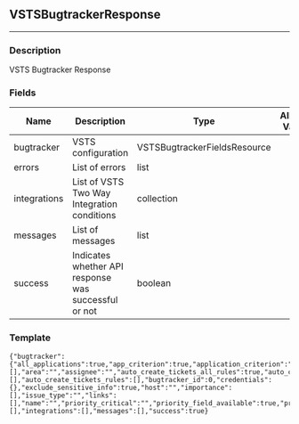 ## VSTSBugtrackerResponse
---
### Description
VSTS Bugtracker Response
### Fields
| Name | Description | Type | Allowed Values | Required |
| ---- | ----------- | ---- | -------------- | -------- |
| bugtracker | VSTS configuration | VSTSBugtrackerFieldsResource |  | false |
| errors | List of errors | list |  | false |
| integrations | List of VSTS Two Way Integration conditions | collection |  | false |
| messages | List of messages | list |  | false |
| success | Indicates whether API response was successful or not | boolean |  | false |
### Template
```
{"bugtracker":{"all_applications":true,"app_criterion":true,"application_criterion":"","applications":[],"area":"","assignee":"","auto_create_tickets_all_rules":true,"auto_create_tickets_enabled":true,"auto_create_tickets_severities":[],"auto_create_tickets_rules":[],"bugtracker_id":0,"credentials":{},"exclude_sensitive_info":true,"host":"","importance":[],"issue_type":"","links":[],"name":"","priority_critical":"","priority_field_available":true,"priority_high":"","priority_low":"","priority_medium":"","priority_note":"","project":"","team":"","username":"","version":""},"errors":[],"integrations":[],"messages":[],"success":true}
```
